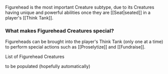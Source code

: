 Figurehead is the most important Creature subtype, due to its Creatures having unique and powerful abilities once they are [[Seat|seated]] in a player's [[Think Tank]]. 


### What makes Figurehead Creatures special?

Figureheads can be brought into the player's Think Tank (only one at a time) to perform special actions such as [[Proselytize]] and [[Fundraise]].


List of Figurehead Creatures

to be populated (hopefully automatically)

